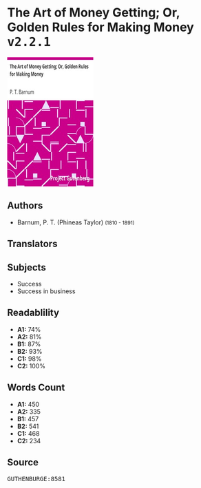 # The Art of Money Getting; Or, Golden Rules for Making Money <kbd>v2.2.1</kbd>

![](./cover.medium.jpg "")

## Authors


 - Barnum, P. T. (Phineas Taylor) <small>(1810 - 1891)</small>

## Translators



## Subjects


 - Success
 - Success in business

## Readablility


 - **A1:** 74%
 - **A2:** 81%
 - **B1:** 87%
 - **B2:** 93%
 - **C1:** 98%
 - **C2:** 100%

## Words Count


 - **A1:** 450
 - **A2:** 335
 - **B1:** 457
 - **B2:** 541
 - **C1:** 468
 - **C2:** 234

## Source


<kbd>GUTHENBURGE:8581</kbd>
